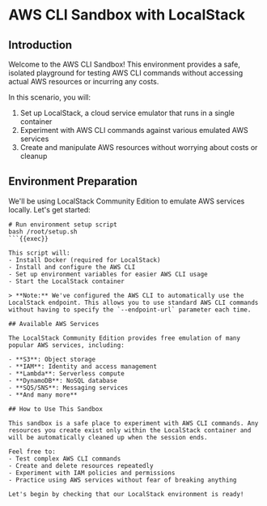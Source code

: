 # AWS CLI Sandbox with LocalStack

## Introduction

Welcome to the AWS CLI Sandbox! This environment provides a safe, isolated playground for testing AWS CLI commands without accessing actual AWS resources or incurring any costs.

In this scenario, you will:

1. Set up LocalStack, a cloud service emulator that runs in a single container
2. Experiment with AWS CLI commands against various emulated AWS services
3. Create and manipulate AWS resources without worrying about costs or cleanup

## Environment Preparation

We'll be using LocalStack Community Edition to emulate AWS services locally. Let's get started:

```
# Run environment setup script
bash /root/setup.sh
```{{exec}}

This script will:
- Install Docker (required for LocalStack)
- Install and configure the AWS CLI
- Set up environment variables for easier AWS CLI usage
- Start the LocalStack container

> **Note:** We've configured the AWS CLI to automatically use the LocalStack endpoint. This allows you to use standard AWS CLI commands without having to specify the `--endpoint-url` parameter each time.

## Available AWS Services

The LocalStack Community Edition provides free emulation of many popular AWS services, including:

- **S3**: Object storage
- **IAM**: Identity and access management
- **Lambda**: Serverless compute
- **DynamoDB**: NoSQL database
- **SQS/SNS**: Messaging services
- **And many more**

## How to Use This Sandbox

This sandbox is a safe place to experiment with AWS CLI commands. Any resources you create exist only within the LocalStack container and will be automatically cleaned up when the session ends.

Feel free to:
- Test complex AWS CLI commands
- Create and delete resources repeatedly
- Experiment with IAM policies and permissions
- Practice using AWS services without fear of breaking anything

Let's begin by checking that our LocalStack environment is ready!